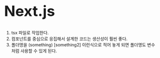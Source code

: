 <h1 style="font-size: 48px;">Next.js</h1>

1. tsx 파일로 작업한다.
2. 컴포넌트를 중심으로 응집해서 설계한 코드는 생산성이 훨씬 좋다.
3. 폴더명을 (something) [something2] 이런식으로 적어 놓게 되면 폴더명도 변수처럼 사용할 수 있게 된다.